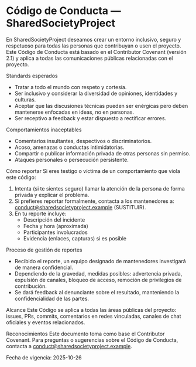 # Código de Conducta — SharedSocietyProject

En SharedSocietyProject deseamos crear un entorno inclusivo, seguro y respetuoso para todas las personas que contribuyan o usen el proyecto. Este Código de Conducta está basado en el Contributor Covenant (versión 2.1) y aplica a todas las comunicaciones públicas relacionadas con el proyecto.

Standards esperados
- Tratar a todo el mundo con respeto y cortesía.
- Ser inclusivo y considerar la diversidad de opiniones, identidades y culturas.
- Aceptar que las discusiones técnicas pueden ser enérgicas pero deben mantenerse enfocadas en ideas, no en personas.
- Ser receptivo a feedback y estar dispuesto a rectificar errores.

Comportamientos inaceptables
- Comentarios insultantes, despectivos o discriminatorios.
- Acoso, amenazas o conductas intimidatorias.
- Compartir o publicar información privada de otras personas sin permiso.
- Ataques personales o persecución persistente.

Cómo reportar
Si eres testigo o víctima de un comportamiento que viola este código:
1. Intenta (si te sientes seguro) llamar la atención de la persona de forma privada y explicar el problema.
2. Si prefieres reportar formalmente, contacta a los mantenedores a: conduct@sharedsocietyproject.example (SUSTITUIR).
3. En tu reporte incluye:
   - Descripción del incidente
   - Fecha y hora (aproximada)
   - Participantes involucrados
   - Evidencia (enlaces, capturas) si es posible

Proceso de gestión de reportes
- Recibido el reporte, un equipo designado de mantenedores investigará de manera confidencial.
- Dependiendo de la gravedad, medidas posibles: advertencia privada, expulsión de canales, bloqueo de acceso, remoción de privilegios de contribución.
- Se dará feedback al denunciante sobre el resultado, manteniendo la confidencialidad de las partes.

Alcance
Este Código se aplica a todas las áreas públicas del proyecto: issues, PRs, commits, comentarios en redes vinculadas, canales de chat oficiales y eventos relacionados.

Reconocimientos
Este documento toma como base el Contributor Covenant. Para preguntas o sugerencias sobre el Código de Conducta, contacta a conduct@sharedsocietyproject.example.

Fecha de vigencia: 2025-10-26